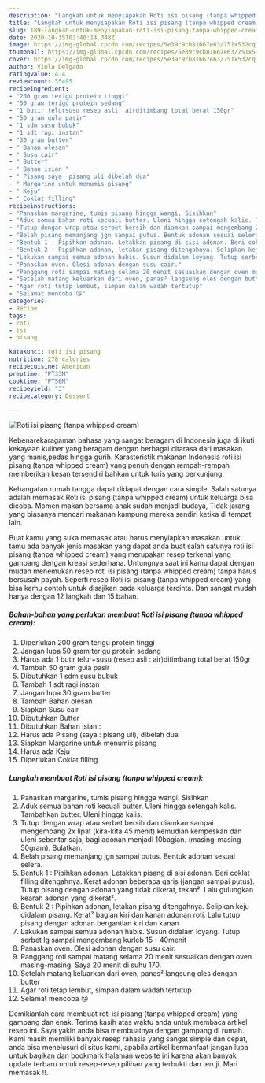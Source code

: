 ```yaml
---
description: "Langkah untuk menyiapakan Roti isi pisang (tanpa whipped cream) Homemade"
title: "Langkah untuk menyiapakan Roti isi pisang (tanpa whipped cream) Homemade"
slug: 189-langkah-untuk-menyiapakan-roti-isi-pisang-tanpa-whipped-cream-homemade
date: 2020-10-15T03:40:14.348Z
image: https://img-global.cpcdn.com/recipes/5e39c9cb81667e63/751x532cq70/roti-isi-pisang-tanpa-whipped-cream-foto-resep-utama.jpg
thumbnail: https://img-global.cpcdn.com/recipes/5e39c9cb81667e63/751x532cq70/roti-isi-pisang-tanpa-whipped-cream-foto-resep-utama.jpg
cover: https://img-global.cpcdn.com/recipes/5e39c9cb81667e63/751x532cq70/roti-isi-pisang-tanpa-whipped-cream-foto-resep-utama.jpg
author: Viola Delgado
ratingvalue: 4.4
reviewcount: 35495
recipeingredient:
- "200 gram terigu protein tinggi"
- "50 gram terigu protein sedang"
- "1 butir telursusu resep asli  airditimbang total berat 150gr"
- "50 gram gula pasir"
- "1 sdm susu bubuk"
- "1 sdt ragi instan"
- "30 gram butter"
- " Bahan olesan"
- " Susu cair"
- " Butter"
- " Bahan isian "
- " Pisang saya  pisang uli dibelah dua"
- " Margarine untuk menumis pisang"
- " Keju"
- " Coklat filling"
recipeinstructions:
- "Panaskan margarine, tumis pisang hingga wangi. Sisihkan"
- "Aduk semua bahan roti kecuali butter. Uleni hingga setengah kalis. Tambahkan butter. Uleni hingga kalis."
- "Tutup dengan wrap atau serbet bersih dan diamkan sampai mengembang 2x lipat (kira-kita 45 menit) kemudian kempeskan dan uleni sebentar saja, bagi adonan menjadi 10bagian. (masing-masing 50gram). Bulatkan."
- "Belah pisang memanjang jgn sampai putus. Bentuk adonan sesuai selera."
- "Bentuk 1 : Pipihkan adonan. Letakkan pisang di sisi adonan. Beri coklat filling ditengahnya. Kerat adonan beberapa garis (jangan sampai putus). Tutup pisang dengan adonan yang tidak dikerat, tekan². Lalu gulungkan kearah adonan yang dikerat²."
- "Bentuk 2 : Pipihkan adonan, letakan pisang ditengahnya. Selipkan keju didalam pisang. Kerat² bagian kiri dan kanan adonan roti. Lalu tutup pisang dengan adonan bergantian kiri dan kanan"
- "Lakukan sampai semua adonan habis. Susun didalam loyang. Tutup serbet lg sampai mengembang kurleb 15 - 40menit"
- "Panaskan oven. Olesi adonan dengan susu cair."
- "Panggang roti sampai matang selama 20 menit sesuaikan dengan oven masing-masing. Saya 20 menit di suhu 170."
- "Setelah matang keluarkan dari oven, panas² langsung oles dengan butter"
- "Agar roti tetap lembut, simpan dalam wadah tertutup"
- "Selamat mencoba 😘"
categories:
- Recipe
tags:
- roti
- isi
- pisang

katakunci: roti isi pisang 
nutrition: 278 calories
recipecuisine: American
preptime: "PT33M"
cooktime: "PT56M"
recipeyield: "3"
recipecategory: Dessert

---
```



![Roti isi pisang (tanpa whipped cream)](https://img-global.cpcdn.com/recipes/5e39c9cb81667e63/751x532cq70/roti-isi-pisang-tanpa-whipped-cream-foto-resep-utama.jpg)

Kebenarekaragaman bahasa yang sangat beragam di Indonesia juga di ikuti kekayaan kuliner yang beragam dengan berbagai citarasa dari masakan yang manis,pedas hingga gurih. Karasteristik makanan Indonesia roti isi pisang (tanpa whipped cream) yang penuh dengan rempah-rempah memberikan kesan tersendiri bahkan untuk turis yang berkunjung.


Kehangatan rumah tangga dapat didapat dengan cara simple. Salah satunya adalah memasak Roti isi pisang (tanpa whipped cream) untuk keluarga bisa dicoba. Momen makan bersama anak sudah menjadi budaya, Tidak jarang yang biasanya mencari makanan kampung mereka sendiri ketika di tempat lain.



Buat kamu yang suka memasak atau harus menyiapkan masakan untuk tamu ada banyak jenis masakan yang dapat anda buat salah satunya roti isi pisang (tanpa whipped cream) yang merupakan resep terkenal yang gampang dengan kreasi sederhana. Untungnya saat ini kamu dapat dengan mudah menemukan resep roti isi pisang (tanpa whipped cream) tanpa harus bersusah payah.
Seperti resep Roti isi pisang (tanpa whipped cream) yang bisa kamu contoh untuk disajikan pada keluarga tercinta. Dan sangat mudah hanya dengan 12 langkah dan 15 bahan.


<!--inarticleads1-->

##### Bahan-bahan yang perlukan membuat Roti isi pisang (tanpa whipped cream):

1. Diperlukan 200 gram terigu protein tinggi
1. Jangan lupa 50 gram terigu protein sedang
1. Harus ada 1 butir telur+susu (resep asli : air)ditimbang total berat 150gr
1. Tambah 50 gram gula pasir
1. Dibutuhkan 1 sdm susu bubuk
1. Tambah 1 sdt ragi instan
1. Jangan lupa 30 gram butter
1. Tambah  Bahan olesan
1. Siapkan  Susu cair
1. Dibutuhkan  Butter
1. Dibutuhkan  Bahan isian :
1. Harus ada  Pisang (saya : pisang uli), dibelah dua
1. Siapkan  Margarine untuk menumis pisang
1. Harus ada  Keju
1. Diperlukan  Coklat filling




<!--inarticleads2-->

##### Langkah membuat  Roti isi pisang (tanpa whipped cream):

1. Panaskan margarine, tumis pisang hingga wangi. Sisihkan
1. Aduk semua bahan roti kecuali butter. Uleni hingga setengah kalis. Tambahkan butter. Uleni hingga kalis.
1. Tutup dengan wrap atau serbet bersih dan diamkan sampai mengembang 2x lipat (kira-kita 45 menit) kemudian kempeskan dan uleni sebentar saja, bagi adonan menjadi 10bagian. (masing-masing 50gram). Bulatkan.
1. Belah pisang memanjang jgn sampai putus. Bentuk adonan sesuai selera.
1. Bentuk 1 : Pipihkan adonan. Letakkan pisang di sisi adonan. Beri coklat filling ditengahnya. Kerat adonan beberapa garis (jangan sampai putus). Tutup pisang dengan adonan yang tidak dikerat, tekan². Lalu gulungkan kearah adonan yang dikerat².
1. Bentuk 2 : Pipihkan adonan, letakan pisang ditengahnya. Selipkan keju didalam pisang. Kerat² bagian kiri dan kanan adonan roti. Lalu tutup pisang dengan adonan bergantian kiri dan kanan
1. Lakukan sampai semua adonan habis. Susun didalam loyang. Tutup serbet lg sampai mengembang kurleb 15 - 40menit
1. Panaskan oven. Olesi adonan dengan susu cair.
1. Panggang roti sampai matang selama 20 menit sesuaikan dengan oven masing-masing. Saya 20 menit di suhu 170.
1. Setelah matang keluarkan dari oven, panas² langsung oles dengan butter
1. Agar roti tetap lembut, simpan dalam wadah tertutup
1. Selamat mencoba 😘




Demikianlah cara membuat roti isi pisang (tanpa whipped cream) yang gampang dan enak. Terima kasih atas waktu anda untuk membaca artikel resep ini. Saya yakin anda bisa membuatnya dengan gampang di rumah. Kami masih memiliki banyak resep rahasia yang sangat simple dan cepat, anda bisa menelusuri di situs kami, apabila artikel bermanfaat jangan lupa untuk bagikan dan bookmark halaman website ini karena akan banyak update terbaru untuk resep-resep pilihan yang terbukti dan teruji. Mari memasak !!. 
